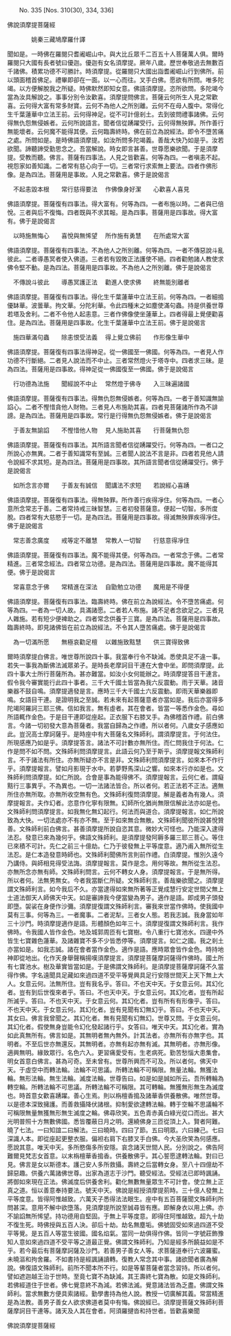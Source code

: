 ﻿　　No. 335 [Nos. 310(30), 334, 336]

佛說須摩提菩薩經

　　　　姚秦三藏鳩摩羅什譯


聞如是。一時佛在羅閱只耆阇崛山中。與大比丘眾千二百五十人菩薩萬人俱。爾時羅閱只大國有長者號曰優迦。優迦有女名須摩提。厥年八歲。歷世奉敬過去無數百千諸佛。積累功德不可勝計。時須摩提。從羅閱只大國出詣耆阇崛山行到佛所。前以頭面稽首佛足。禮畢即卻在一面。以一心而往。叉手白佛。愿欲有所問。唯多陀竭。以方便解脫我之所疑。時佛默然即知女意。佛語須摩提。恣所欲問。多陀竭今當為汝具解說之。事事分別令汝歡喜。須摩提問佛言。菩薩云何所生人見之常歡喜。云何得大富有常多財寶。云何不為他人之所別離。云何不在母人腹中。常得化生千葉蓮華中立法王前。云何得神足。從不可計億剎土。去到彼問禮事諸佛。云何得無仇怨無侵嫉者。云何所說語言。聞者信從踴躍受行。云何得無殃罪。所作善行無能壞者。云何魔不能得其便。云何臨壽終時。佛在前立為說經法。即令不墮苦痛之處。所問如是。是時佛語須摩提。如汝所問多陀竭義。善哉大快乃如是乎。汝若欲聞。諦聽諦受勤思念之。吾當解說。時女即言甚善。世尊愿樂欲聞。于是須摩提。受教而聽。佛言。菩薩有四事法。人見之皆歡喜。何等為四。一者嗔恚不起。視怨家如善知識。二者常有慈心向于一切。三者常行求索無上要法。四者作佛形像。是為四法。菩薩用是事故。人見之常歡喜。佛于是說偈言

　不起恚毀本根　　常行慈得要法
　作佛像身好潔　　心歡喜人喜見　

佛語須摩提。菩薩復有四事法。得大富有。何等為四。一者布施以時。二者與已倍悅。三者與后不復悔。四者既與不求其報。是為四事。菩薩用是四事故。得大富有。佛于是說偈言

　以時施無悔心　　喜悅與無悕望
　所作施有勇慧　　在所處常大富　

佛語須摩提。菩薩復有四事法。不為他人之所別離。何等為四。一者不傳惡說斗亂彼此。二者導愚冥者使入佛道。三者若有毀敗正法護使不絕。四者勸勉諸人教使求佛令堅不動。是為四法。菩薩用是四事故。不為他人之所別離。佛于是說偈言

　不傳說斗彼此　　導愚冥護正法
　勸進人使求佛　　終無能別離者　

佛語須摩提。菩薩復有四事法。得化生千葉蓮華中立法王前。何等為四。一者細搗優缽華。波曇華。拘文華。分陀利華。令此四種末之如塵使滿句蟲。持是供養世尊若塔及舍利。二者不令他人起恚意。三者作佛像使坐蓮華上。四者得最上覺便勸喜住。是為四法。菩薩用是四事故。化生千葉蓮華中立法王前。佛于是說偈言

　施四華滿句蟲　　除恚恨受法義
　得上覺立佛前　　作形像生華中　

佛語須摩提。菩薩復有四事法得神足。從一佛國至一佛國。何等為四。一者見人作功德不行斷絕。二者見人說法而不中止。三者常然燈火于塔寺中。四者求三昧。是為四法。菩薩用是四事故。得神足從一佛國復至一佛國。佛于是說偈言

　行功德為法施　　聞經說不中止
　常然燈于佛寺　　入三昧遍諸國　

佛語須摩提。菩薩復有四事法。得無仇怨無侵嫉者。何等為四。一者于善知識無諭諂心。二者不慳惜貪他人財物。三者見人布施助其喜。四者見菩薩諸所作為不誹謗。是為四法。菩薩用是四事故。常行是行得無仇怨無侵嫉者。佛于是說偈言

　于善友無諭諂　　不慳惜他人物
　見人施助其喜　　行菩薩無仇怨　

佛語須摩提。菩薩復有四事法。其所語言聞者信從踴躍受行。何等為四。一者口之所說心亦無異。二者于善知識常有至誠。三者聞人說法不言是非。四者若見他人請令說經不求其短。是為四法。菩薩用是四事故。其所語言聞者信從踴躍受行。佛于是說偈言

　如所念言亦爾　　于善友有誠信
　聞講法不求短　　若說經心喜踴　

佛語須摩提。菩薩復有四事法。得無殃罪。所作善行疾得凈住。何等為四。一者心意所念常志于善。二者常持戒三昧智慧。三者初發菩薩意。便起一切智。多所度脫。四者常有大慈愍于一切。是為四法。菩薩用是四事故。得滅無殃罪疾得凈住。佛于是說偈言

　常志善念廣度　　戒等定不離慧
　常教人一切智　　行慈意得凈住　

佛語須摩提。菩薩復有四事法。魔不能得其便。何等為四。一者常念于佛。二者常精進。三者常念經法。四者常立功德。是為四法。菩薩用是四事故。魔不能得其便。佛于是說偈言

　常喜意念于佛　　常精進在深法
　自勖勉立功德　　魔用是不得便　

佛語須摩提。菩薩復有四事法。臨壽終時。佛在前立為說經法。令不墮苦痛處。何等為四。一者為一切人故。具滿諸愿。二者若人布施。諸不足者念欲足之。三者見人雜施。若有短少便裨助之。四者常念供養于三寶。是為四法。菩薩用是四事故。臨壽終時。即見諸佛皆在前立為說經法。不令其人墮苦痛處。佛于是說偈言

　為一切滿所愿　　無極哀勸足檀
　以雜施致黠慧　　供三寶得致佛　

爾時須摩提白佛言。唯世尊所說四十事。我當奉行令不缺減。悉使具足不違一事。若失一事我為斷佛法滅眾弟子。是時長老摩訶目干連在大會中坐。即問須摩提。此四十事大士所行菩薩所為。甚亦難當。如汝小女何能辦之。時須摩提答目干連言。假令我今審實能行此四十事者。三千大千國土皆當為我六反震動。雨于天華。諸音樂器不鼓自鳴。須摩提適發是言。應時三千大千國土六反震動。即雨天華樂器即鳴。女語目干連。是證明我之至誠。若未來有起菩薩意者亦當如是。我后亦當得多陀竭阿羅訶三耶三佛。信如我言。無有虛者。其在會者。皆當一等悉作金色。尋如所語輒作金色。于是目干連即從座起。正衣服下右膝叉手。為佛稽首作禮。前白佛言。今諸一切初發大意為菩薩者。我當自歸為之作禮。所以者何。八歲女子感應如此。豈況高士摩訶薩乎。是時座中有大菩薩名文殊師利。謂須摩提言。于何法住。所現感應乃如是乎。須摩提答言。諸法不可計數亦無所住。而仁問我住于何法。仁作是問不如不問。文殊師利問須摩提言。此語云何乃至于斯乎。須摩提報文殊師利言。不于諸法有所住。亦無所疑亦不言是非。文殊師利問須摩提言。如來本不作行乎。須摩提報言。譬如月影現于水中。若夢野馬深山之響。如來本行亦如是也。文殊師利問須摩提。如仁所說。合會是事為能得佛不。須摩提報言。云何仁者。謂癡黠行三事異乎。不為異也。一切一法諸法皆合。所以者何。若正法若不正法。適無所住亦無所取。亦無所收空無有色。文殊師利復問須摩提。解是義者為有幾人。須摩提報言。夫作幻者。恣意作化寧有限無。幻師所化猶尚無限信解此法亦如是也。文殊師利問須摩提言。如我無化無幻起行。何法而與道合。須摩提報言。如仁所說致為大快。一切法處亦不有亦不無。至于如來無合無散。文殊師利聞彼所說甚悅贊善。文殊師利前白佛言。甚善須摩提所說自恣其意。微妙大可怪也。乃能深入逮得法忍。發意已來為幾何乎。佛語文殊師利。是須摩提發阿耨多羅三耶三菩心。等住已來積不可計。先仁之前三十億劫。仁乃于彼發無上平等度意。適乃甫入無所從生法忍。是仁本造發意時師也。文殊師利聞佛所言則前作禮。白須摩提。惟別久遠今乃講侍。與師相見得受法誨。須摩提報言。莫作是念。用何等故。無所從生法忍。亦無所念亦無有師。文殊師利問言。云何不轉女人身。須摩提報言。于是無所得。所以者何。法無男無女。今者我當斷仁所疑。文殊師利言。善哉樂欲聞之。須摩提謂文殊師利言。如今我后不久。亦當逮得如來無所著等正覺成慧行安定世間父無上士道法御天人師佛天中天。如是審諦我今便當變為男子。適作是語。即成男子頭發即墮。袈裟在身便作沙彌。須摩提復謂文殊師利言。審我來世當作佛時。使我國中莫有三事。何等為三。一者魔事。二者泥犁。三者女人態。若我志誠。我身當如年三十沙門。時須摩提適作是語。形體顏色如年三十。須摩提復謂文殊師利言。我作佛時。令我國人皆作金色。地及城郭周匝有七寶樹。令八重行七寶池水。四邊中外皆生七寶雜色蓮華。及諸雜寶不多不少皆悉停等。須摩提言。如仁之國。我之剎土亦當如是。如我志誠。諸在會者當作金色。適作是語。應時眾會皆作金色。時持地神即從地出。化作天身舉聲稱揚嘆須摩提言。須摩提菩薩摩訶薩得作佛時。國土所有七寶池水。樹及華實皆當如是。于是佛謂文殊師利。是須摩提菩薩摩訶薩不久當得作佛。字名遠聞具足藏如來過四道不受平等覺興具足行安隱世間天上天下無上大人。女意云何。法無所住。豈有我名乎。答曰。不也天中天。于女意云何。其幻化者。豈有到后世復來者乎。答曰。不也天中天。于女意云何。其幻化者。豈有所起所滅乎。答曰。不也天中天。于女意云何。其幻化者。豈有所有有形像乎。答曰。不也天中天。于女意云何。其幻化者。豈有見聞有幻無幻乎。答曰。不也天中天。其女曰。佛言我曾聞之。其幻化者。無有見聞有幻無幻。世尊又問。于女意云何。其幻化者。假使無身豈能令幻化發起諸行乎。女答曰。唯天中天。其幻化者。實為如此真無所有。佛言如是。其無明者無內無外。計其法者。亦無所有亦無字也。其明者。不至后世亦無還反。其無明者。亦無有起亦無有滅。其無明者。亦無形像。適興無明。緣致眾行。名色六入。更習痛愛受有。生老病死。勤苦愁惱大患集會。明女首意白佛言。甚為可奇。至未曾有。世尊所興而不可及。所以者何。佛天中天。于虛空中而轉法輪。法輪不可思議。所轉法輪不可稱限。無量法輪。無獲法輪。無形法輪。無生法輪。滅度法輪。世尊告曰。如是如是誠如所云。吾所轉輪為轉空輪。所轉法輪不可思議。所轉法輪不可稱限。其可轉輪。無獲無形無生為滅度也。時首意女歡喜踴躍。善心生焉。則以栴檀香搗及諸華香供養散佛。唯然世尊。以是德本深致擁護。而善救攝降伏諸根。抑制愛欲逮轉法輪。轉于空輪不思議輪不可稱限無量無獲無形無生滅度之輪。佛尋欣笑。五色青赤黃白綠光從口而出。甚大光明普照十方無數佛國。悉皆覆蔽日月之明。還繞佛身三匝從頂上入。賢者阿難。曉了七法。一曰知誼二曰解法。三曰曉時。四曰了節。五曰明眾。六曰練己。七曰深識人本。即從座起更整衣服。偏袒右肩下右膝叉手白佛。今大圣欣笑為何感應。愿說其意。唯天中天。多所愍傷多所安隱。哀念諸天世間人民。分別說之。佛告阿難爾見梵志女首意。以末栴檀華香搗香。供養散佛乎。其心誓愿逮轉法輪。對曰已見。佛言是女以斯德本。護己安人多所救攝。壽終之后當轉女身。至八十四億劫不歸惡趣。供養六萬諸佛世尊。出家為道志于沙門。聽受經法。受經法已即時諷誦。將御如來現在正法。佛滅度后供養舍利。勸化無數無量眾生不可計會。使立無上正真之道。恒以善意奉持要法。號天中天。佛說是經授須摩提莂時。三十億人發無上平等度意。皆得阿惟越致。六萬天子悉得法法眼生。座中有五百菩薩聞文殊師利所問甚深。意用不解中欲墮落。見須摩提所說至誠尋皆有應。即解身衣以用上佛。亦不諭諂無所悕望。持功德用自堅固。于無上平等度意。即得住阿惟越致。超九十劫不復生死。時佛授與五百人決。卻后十劫。劫名無塵垢。佛號固受如來過四道不受平等覺。是五百人等當生彼國。國名焰氣。當同一劫俱得作佛。皆同一字號莊飾豫知人意如來過四道不受平等之道最正覺。佛謂文殊師利。乃知是經多所饒益如是不乎。若今最后有菩薩摩訶薩及沙門。若善男子善女人等。求菩薩道奉行六波羅蜜。未曉漚和拘舍羅。不如書持是經諷誦讀轉。復教人常念其中事。諸欲聞者廣為解說。佛復語文殊師利。前所不聞本所不行。如是等輩菩薩者當念習持。所以者何。譬如遮迦越王治于世時。至竟七寶不為缺減。其王壽終七寶為散。如是文殊師利。若佛經道住于世者。佛七覺意終不為減。若佛法滅。覺意諸法皆為乏盡。佛謂文殊師利。當求無數方便具索諸經。勤學書持為他人說。教授一切廣解其義。常當精進是為法教。善男子善女人欲求佛道者莫中有悔。佛說經已。須摩提菩薩文殊師利菩薩摩訶目干連等。諸天及人其在會者。阿須羅揵沓和持世者。皆歡喜樂聞

佛說須摩提菩薩經
